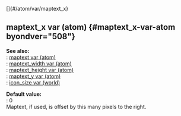 []{#/atom/var/maptext_x}    
## maptext_x var (atom) {#maptext_x-var-atom byondver="508"}    
**See also:**    
:   [maptext var (atom)](/ref/atom/var/maptext)    
:   [maptext_width var (atom)](/ref/atom/var/maptext_width)    
:   [maptext_height var (atom)](/ref/atom/var/maptext_height)    
:   [maptext_y var (atom)](/ref/atom/var/maptext_y)    
:   [icon_size var (world)](/ref/world/var/icon_size)    
<!-- -->    
**Default value:**    
:   0    
Maptext, if used, is offset by this many pixels to the right.  